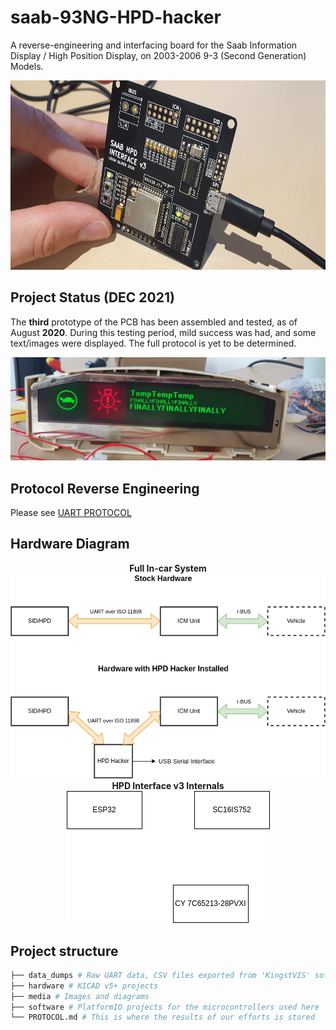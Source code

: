 # saab-93NG-HPD-hacker
A reverse-engineering and interfacing board for the Saab Information Display / High Position Display, on 2003-2006 9-3 (Second Generation) Models.

<p align="center">
<img src="https://github.com/leighleighleigh/saab-93NG-HPD-hacker/blob/main/media/pcb_v3.jpg?raw=true" width="640" height="303" alt="A square black circuit board with white text marked 'SAAB HPD INTERFACE v3' rests on a cream coloured benchtop." />
</p>

## Project Status (DEC **2021**)
The **third** prototype of the PCB has been assembled and tested, as of August **2020**.
During this testing period, mild success was had, and some text/images were displayed. The full protocol is yet to be determined.
<p align="center">
<img src="https://github.com/leighleighleigh/saab-93NG-HPD-hacker/blob/main/media/hpd_finally.jpg?raw=true" alt="" />
</p>

## Protocol Reverse Engineering
Please see [UART PROTOCOL](/UART_PROTOCOL.md) 

## Hardware Diagram
<p align="center">
<b>Full In-car System</b>
<img src="https://github.com/leighleighleigh/saab-93NG-HPD-hacker/blob/main/media/hardware_diagram.png?raw=true" alt="" />
<b>HPD Interface v3 Internals</b>
<img src="https://github.com/leighleighleigh/saab-93NG-HPD-hacker/blob/main/media/pcb_v3_diagram.png?raw=true" alt="" />
</p>

## Project structure
```bash
├── data_dumps # Raw UART data, CSV files exported from 'KingstVIS' software
├── hardware # KICAD v5+ projects
├── media # Images and diagrams
├── software # PlatformIO projects for the microcontrollers used here
└── PROTOCOL.md # This is where the results of our efforts is stored
```